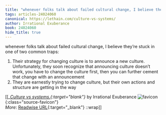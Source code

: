 ```yaml
---
title: "whenever folks talk about failed cultural change, I believe they’re ..."
tags: articles-24024060
canonical: https://lethain.com/culture-vs-systems/
author: Irrational Exuberance
book: 24024060
hide_title: true
---
```


whenever folks talk about failed cultural change, I believe they’re stuck in one of two common traps:

1.  Their strategy for changing culture is to announce a new culture. Unfortunately, they soon recognize that announcing culture doesn’t work, you have to change the culture first, then you can further cement that change with an announcement
2.  They are earnestly trying to change culture, but their own actions and structure are getting in the way


[[<cite>_[Culture vs systems.](https://lethain.com/culture-vs-systems/){:target="_blank"}_</cite> by Irrational Exuberance ![favicon](https://s2.googleusercontent.com/s2/favicons?domain=lethain.com){:class="source-favicon"}<br>
_More_: [Readwise URL](https://readwise.io/open/469761855){:target="_blank"}
::wrap]]